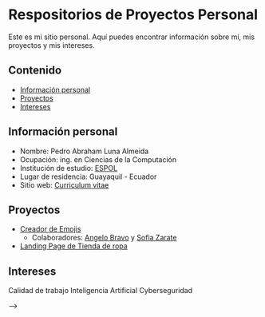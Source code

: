 # Respositorios de Proyectos Personal

Este es mi sitio personal. Aquí puedes encontrar información sobre mí, mis
proyectos y mis intereses.

## Contenido

* [Información personal](#información-personal)
* [Proyectos](#proyectos)
* [Intereses](#intereses)


## Información personal
* Nombre: Pedro Abraham Luna Almeida
* Ocupación: ing. en Ciencias de la Computación
* Institución de estudio: [ESPOL](https://www.espol.edu.ec/es)
* Lugar de residencia: Guayaquil - Ecuador 
* Sitio web: [Curriculum vitae](https://lunapedro17.github.io/Curriculum/)
  
## Proyectos
* [Creador de Emojis](https://github.com/ZarateSofia/ProyectoEDD)
    * Colaboradores: [Angelo Bravo](https://github.com/sAngello31) y [Sofia Zarate](https://github.com/ZarateSofia)
* [Landing Page de Tienda de ropa](https://lunapedro17.github.io/landing/)

## Intereses
Calidad de trabajo
Inteligencia Artificial
Cyberseguridad


-->
